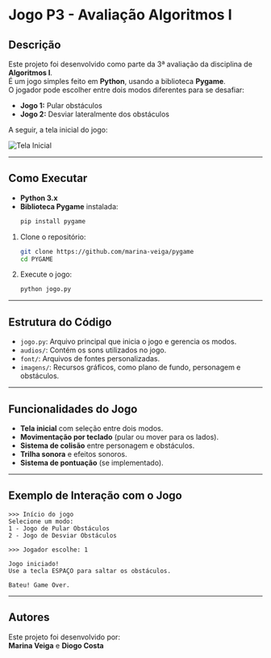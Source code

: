 # Jogo P3 - Avaliação Algoritmos I

## Descrição

Este projeto foi desenvolvido como parte da 3ª avaliação da disciplina de **Algoritmos I**.  
É um jogo simples feito em **Python**, usando a biblioteca **Pygame**.  
O jogador pode escolher entre dois modos diferentes para se desafiar:

- **Jogo 1:** Pular obstáculos
- **Jogo 2:** Desviar lateralmente dos obstáculos

A seguir, a tela inicial do jogo:

![Tela Inicial](imagens/68cac648-a196-4bf3-9fa3-2cd48e83f22b.png)

---

## Como Executar

- **Python 3.x**
- **Biblioteca Pygame** instalada:  
  ```bash
  pip install pygame
  ```

1. Clone o repositório:
   ```bash
   git clone https://github.com/marina-veiga/pygame
   cd PYGAME
   ```

2. Execute o jogo:
   ```bash
   python jogo.py
   ```

---

## Estrutura do Código

- `jogo.py`: Arquivo principal que inicia o jogo e gerencia os modos.
- `audios/`: Contém os sons utilizados no jogo.
- `font/`: Arquivos de fontes personalizadas.
- `imagens/`: Recursos gráficos, como plano de fundo, personagem e obstáculos.

---

## Funcionalidades do Jogo

- **Tela inicial** com seleção entre dois modos.
- **Movimentação por teclado** (pular ou mover para os lados).
- **Sistema de colisão** entre personagem e obstáculos.
- **Trilha sonora** e efeitos sonoros.
- **Sistema de pontuação** (se implementado).

---

## Exemplo de Interação com o Jogo

```plaintext
>>> Início do jogo
Selecione um modo:
1 - Jogo de Pular Obstáculos
2 - Jogo de Desviar Obstáculos

>>> Jogador escolhe: 1

Jogo iniciado!
Use a tecla ESPAÇO para saltar os obstáculos.

Bateu! Game Over.
```

---

## Autores

Este projeto foi desenvolvido por:  
**Marina Veiga** e **Diogo Costa**
